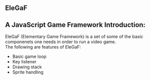 EleGaF 
------
A JavaScript Game Framework
Introduction:
------
EleGaF (Elementary Game Framework) is a set of some of the basic componenets one needs in order to run a video game.  
The following are features of EleGaF:  
* Basic game loop  
* Key listener  
* Drawing stack  
* Sprite handling
